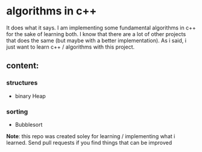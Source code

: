# algorithms in c++

It does what it says. I am implementing some fundamental algorithms in c++ for
the sake of learning both. I know that there are a lot of other projects that
does the same (but maybe with a better implementation). As i said, i just want
to learn c++ / algorithms with this project.

## content:

### structures
- binary Heap

### sorting
- Bubblesort

__Note__: this repo was created soley for learning / implementing what i
learned. Send pull requests if you find things that can be improved
